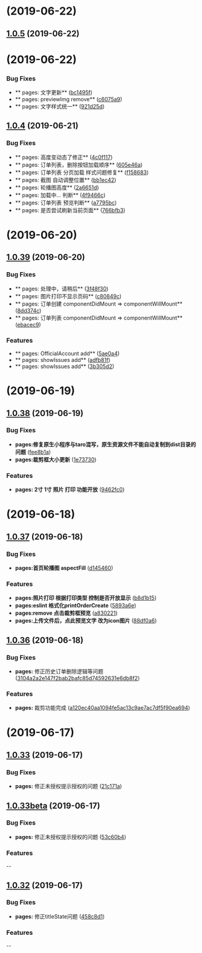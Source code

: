 <a name=""></a>
# []() (2019-06-22)


<a name="1.0.4"></a>
## [1.0.5]() (2019-06-22)

<a name=""></a>
# []() (2019-06-22)
### Bug Fixes
* ** pages: 文字更新**  ([bc1495f](http://192.168.0.3:8888/penglong/ewyb-front/commit/bc1495f))
* ** pages: previewImg remove**  ([c6075a9](http://192.168.0.3:8888/penglong/ewyb-front/commit/c6075a9))
* ** pages: 文字样式统一**  ([921d25d](http://192.168.0.3:8888/penglong/ewyb-front/commit/921d25d))


<a name="1.0.4"></a>
## [1.0.4]() (2019-06-21)


### Bug Fixes
* ** pages: 高度变动态了修正**  ([4c0f117](http://192.168.0.3:8888/penglong/ewyb-front/commit/4c0f117))
* ** pages: 订单列表，删除按钮加载顺序**  ([605e46a](http://192.168.0.3:8888/penglong/ewyb-front/commit/605e46a))
* ** pages: 订单列表 分页加载 样式问题修复**  ([f158683](http://192.168.0.3:8888/penglong/ewyb-front/commit/f158683))
* ** pages: 截图 自动调整位置**  ([bb1ec42](http://192.168.0.3:8888/penglong/ewyb-front/commit/bb1ec42))
* ** pages: 轮播图高度**  ([2a6651d](http://192.168.0.3:8888/penglong/ewyb-front/commit/2a6651d))
* ** pages: 加载中... 判断**  ([4f9466c](http://192.168.0.3:8888/penglong/ewyb-front/commit/4f9466c))
* ** pages: 订单列表 预览判断**  ([a7795bc](http://192.168.0.3:8888/penglong/ewyb-front/commit/a7795bc))
* ** pages: 是否尝试刷新当前页面**  ([766bfb3](http://192.168.0.3:8888/penglong/ewyb-front/commit/766bfb3))


<a name=""></a>
# []() (2019-06-20)


<a name="1.0.39"></a>
## [1.0.39]() (2019-06-20)

### Bug Fixes
* ** pages: 处理中，请稍后**  ([3f48f30](http://192.168.0.3:8888/penglong/ewyb-front/commit/3f48f30))
* ** pages: 图片打印不显示页码**  ([c80849c](http://192.168.0.3:8888/penglong/ewyb-front/commit/c80849c))
* ** pages: 订单创建 componentDidMount => componentWillMount**  ([8dd374c](http://192.168.0.3:8888/penglong/ewyb-front/commit/8dd374c))
* ** pages: 订单列表 componentDidMount => componentWillMount**  ([ebacec9](http://192.168.0.3:8888/penglong/ewyb-front/commit/ebacec9))




### Features
* ** pages: OfficialAccount add**  ([5ae0a4](http://192.168.0.3:8888/penglong/ewyb-front/commit/5ae0a4))
* ** pages: showIssues add**  ([adfb81f](http://192.168.0.3:8888/penglong/ewyb-front/commit/adfb81f))
* ** pages: showIssues add**  ([3b305d2](http://192.168.0.3:8888/penglong/ewyb-front/commit/3b305d2))




<a name=""></a>
# []() (2019-06-19)


<a name="1.0.38"></a>
## [1.0.38]() (2019-06-19)

### Bug Fixes
* **pages:修复原生小程序与taro混写，原生资源文件不能自动复制到dist目录的问题**  ([fee8b1a](http://192.168.0.3:8888/penglong/ewyb-front/commit/fee8b1a))
* **pages:裁剪框大小更新**  ([1e73730](http://192.168.0.3:8888/penglong/ewyb-front/commit/1e73730))



### Features

* **pages: 2寸 1寸 照片 打印 功能开放**  ([9462fc0](http://192.168.0.3:8888/penglong/ewyb-front/commit/9462fc0))



<a name=""></a>
# []() (2019-06-18)


<a name="1.0.37"></a>
## [1.0.37]() (2019-06-18)

### Bug Fixes
* **pages:首页轮播图 aspectFill**  ([d145460](http://192.168.0.3:8888/penglong/ewyb-front/commit/d145460))


### Features
* **pages:照片打印 根据打印类型 控制是否开放显示**  ([b8d1b15](http://192.168.0.3:8888/penglong/ewyb-front/commit/b8d1b15))
* **pages:eslint 格式化printOrderCreate**  ([5893a6e](http://192.168.0.3:8888/penglong/ewyb-front/commit/5893a6e))
* **pages:remove 点击裁剪框预览**  ([a830221](http://192.168.0.3:8888/penglong/ewyb-front/commit/a830221))
* **pages:上传文件后，点此预览文字 改为icon图片**  ([88df0a6](http://192.168.0.3:8888/penglong/ewyb-front/commit/88df0a6))


<a name="1.0.36"></a>
## [1.0.36]() (2019-06-18)

### Bug Fixes

* **pages:** 修正历史订单删除逻辑等问题 ([3104a2a2e147f2bab2bafc85d74592631e6db8f2](http://192.168.0.3:8888/penglong/ewyb-front/commit/3104a2a2e147f2bab2bafc85d74592631e6db8f2))


### Features

* **pages:** 裁剪功能完成 ([a120ec40aa1094fe5ac13c9ae7ac7df5f90ea694](http://192.168.0.3:8888/penglong/ewyb-front/commit/a120ec40aa1094fe5ac13c9ae7ac7df5f90ea694))



<a name=""></a>
# []() (2019-06-17)


<a name="1.0.33"></a>
## [1.0.33]() (2019-06-17)


### Bug Fixes

* **pages:** 修正未授权提示授权的问题 ([21c171a](http://192.168.0.3:8888/penglong/ewyb-front/commit/21c171a))

<a name="1.0.33beta"></a>
## [1.0.33beta]() (2019-06-17)


### Bug Fixes

* **pages:** 修正未授权提示授权的问题 ([53c60b4](http://192.168.0.3:8888/penglong/ewyb-front/commit/53c60b4))


### Features

--


<a name="1.0.32"></a>
## [1.0.32]() (2019-06-17)


### Bug Fixes

* **pages:** 修正titleState问题 ([458c8d1](http://192.168.0.3:8888/penglong/ewyb-front/commit/458c8d1))


### Features

--

